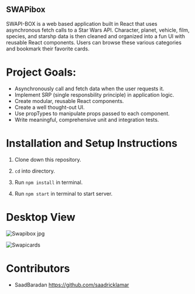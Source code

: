 ## SWAPibox

SWAPI-BOX is a web based application built in React that uses asynchronous fetch calls to a Star Wars API. Character, planet, vehicle, film, species, and starshp data is then cleaned and organized into a fun UI with reusable React components. Users can browse these various categories and bookmark their favorite cards.

# Project Goals:

* Asynchronously call and fetch data when the user requests it.
* Implement SRP (single responsbility principle) in application logic.
* Create modular, reusable React components.
* Create a well thought-out UI.
* Use propTypes to manipulate props passed to each component.
* Write meaningful, comprehensive unit and integration tests.

# Installation and Setup Instructions

1. Clone down this repository.

2. `cd` into directory.

3. Run `npm install` in terminal.

4. Run `npm start` in terminal to start server.

# Desktop View

![Swapibox jpg](https://user-images.githubusercontent.com/42000931/57202561-e2db9e80-6f63-11e9-95be-fc04fbc31693.png)

![Swapicards](https://user-images.githubusercontent.com/42000931/57202566-ee2eca00-6f63-11e9-9aff-6f8745ecad56.png)



# Contributors

* SaadBaradan https://github.com/saadricklamar
